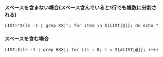 ### スペースを含まない場合(スベース含んでいると1行でも複数に分割される)
<pre>
LIST="$(ls -1 | grep XX)"; for item in ${LIST[@]}; do echo "${item}"; done
</pre>

### スペースを含む場合
<pre>
LIST=$(ls -1 | grep HXX); for ((i = 0; i < ${#LIST[@]}; i++)); do echo "${LIST[$i]}"; done
</pre>
